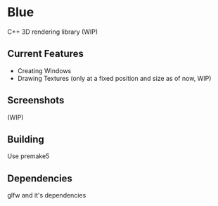 # Blue
C++ 3D rendering library (WIP)

## Current Features

- Creating Windows
- Drawing Textures (only at a fixed position and size as of now, WIP) 


## Screenshots

(WIP)

## Building

Use premake5

## Dependencies

glfw and it's dependencies

